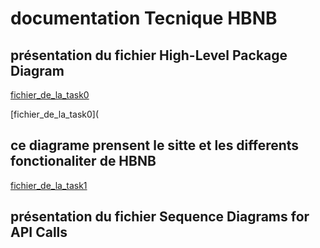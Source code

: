 # documentation Tecnique HBNB

## présentation du fichier High-Level Package Diagram
[fichier_de_la_task0](0.%20High-Level%20Package%20Diagram%20.mmd)

[fichier_de_la_task0](

## ce diagrame prensent le sitte et les differents fonctionaliter de HBNB
[fichier_de_la_task1](2.%20Sequence%20Diagrams%20for%20API%20Calls%20.mmd)      

## présentation du fichier Sequence Diagrams for API Calls
